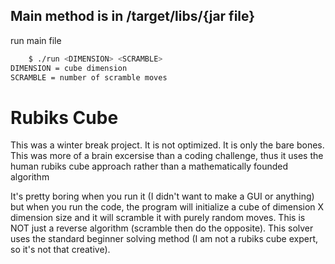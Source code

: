 
## Main method is in /target/libs/{jar file}

run main file

```bash
    $ ./run <DIMENSION> <SCRAMBLE>
DIMENSION = cube dimension
SCRAMBLE = number of scramble moves
```



# Rubiks Cube
This was a winter break project. It is not optimized. It is only the bare bones. This was more of a brain excersise than a coding challenge, thus it uses the human rubiks cube approach rather than a mathematically founded algorithm

It's pretty boring when you run it (I didn't want to make a GUI or anything) but when you run the code, the program will initialize a  cube of dimension X dimension size and it will scramble it with purely random moves. This is NOT just a reverse algorithm (scramble then do the opposite). This solver uses the standard beginner solving method (I am not a rubiks  cube expert, so it's not that creative). 


